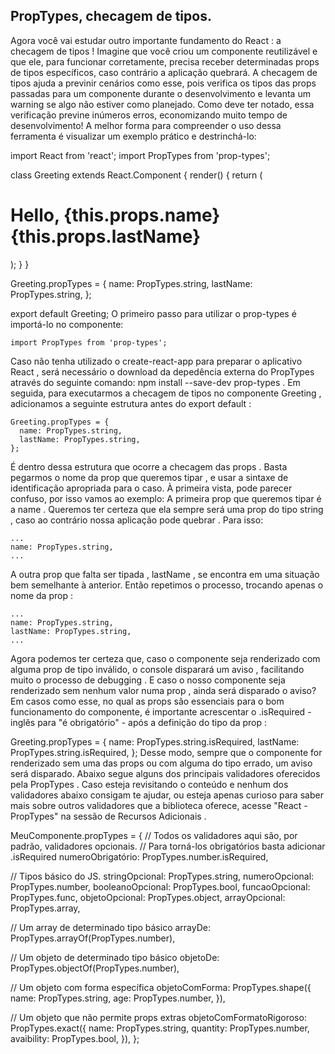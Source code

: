 ## PropTypes, checagem de tipos.

Agora você vai estudar outro importante fundamento do React : a checagem de tipos ! Imagine que você criou um componente reutilizável e que ele, para funcionar corretamente, precisa receber determinadas props de tipos específicos, caso contrário a aplicação quebrará. A checagem de tipos ajuda a previnir cenários como esse, pois verifica os tipos das props passadas para um componente durante o desenvolvimento e levanta um warning se algo não estiver como planejado. Como deve ter notado, essa verificação previne inúmeros erros, economizando muito tempo de desenvolvimento!
A melhor forma para compreender o uso dessa ferramenta é visualizar um exemplo prático e destrinchá-lo:

import React from 'react';
import PropTypes from 'prop-types';

class Greeting extends React.Component {
  render() {
    return (<h1>Hello, {this.props.name} {this.props.lastName}</h1>);
  }
}

Greeting.propTypes = {
  name: PropTypes.string,
  lastName: PropTypes.string,
};

export default Greeting;
O primeiro passo para utilizar o prop-types é importá-lo no componente:

    import PropTypes from 'prop-types';
Caso não tenha utilizado o create-react-app para preparar o aplicativo React , será necessário o download da depedência externa do PropTypes através do seguinte comando: npm install --save-dev prop-types .
Em seguida, para executarmos a checagem de tipos no componente Greeting , adicionamos a seguinte estrutura antes do export default :

    Greeting.propTypes = {
      name: PropTypes.string,
      lastName: PropTypes.string,
    };
É dentro dessa estrutura que ocorre a checagem das props . Basta pegarmos o nome da prop que queremos tipar , e usar a sintaxe de identificação apropriada para o caso. À primeira vista, pode parecer confuso, por isso vamos ao exemplo:
A primeira prop que queremos tipar é a name . Queremos ter certeza que ela sempre será uma prop do tipo string , caso ao contrário nossa aplicação pode quebrar . Para isso:

    ...
    name: PropTypes.string,
    ...
A outra prop que falta ser tipada , lastName , se encontra em uma situação bem semelhante à anterior. Então repetimos o processo, trocando apenas o nome da prop :

    ...
    name: PropTypes.string,
    lastName: PropTypes.string,
    ...
Agora podemos ter certeza que, caso o componente seja renderizado com alguma prop de tipo inválido, o console disparará um aviso , facilitando muito o processo de debugging .
E caso o nosso componente seja renderizado sem nenhum valor numa prop , ainda será disparado o aviso? Em casos como esse, no qual as props são essenciais para o bom funcionamento do componente, é importante acrescentar o .isRequired - inglês para "é obrigatório" - após a definição do tipo da prop :

Greeting.propTypes = {
  name: PropTypes.string.isRequired,
  lastName: PropTypes.string.isRequired,
};
Desse modo, sempre que o componente for renderizado sem uma das props ou com alguma do tipo errado, um aviso será disparado.
Abaixo segue alguns dos principais validadores oferecidos pela PropTypes . Caso esteja revisitando o conteúdo e nenhum dos validadores abaixo consigam te ajudar, ou esteja apenas curioso para saber mais sobre outros validadores que a biblioteca oferece, acesse "React - PropTypes" na sessão de Recursos Adicionais .

MeuComponente.propTypes = {
  // Todos os validadores aqui são, por padrão, validadores opcionais.
  // Para torná-los obrigatórios basta adicionar .isRequired
  numeroObrigatório: PropTypes.number.isRequired,

  // Tipos básico do JS.
  stringOpcional: PropTypes.string,
  numeroOpcional: PropTypes.number,
  booleanoOpcional: PropTypes.bool,
  funcaoOpcional: PropTypes.func,
  objetoOpcional: PropTypes.object,
  arrayOpcional: PropTypes.array,

  // Um array de determinado tipo básico
  arrayDe: PropTypes.arrayOf(PropTypes.number),

  // Um objeto de determinado tipo básico
  objetoDe: PropTypes.objectOf(PropTypes.number),

  // Um objeto com forma específica
  objetoComForma: PropTypes.shape({
    name: PropTypes.string,
    age: PropTypes.number,
  }),

  // Um objeto que não permite props extras
  objetoComFormatoRigoroso: PropTypes.exact({
    name: PropTypes.string,
    quantity: PropTypes.number,
    avaibility: PropTypes.bool,
  }),
};
